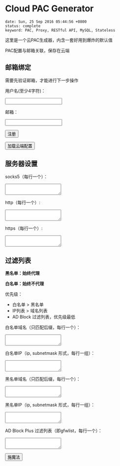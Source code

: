 # Cloud PAC Generator
```metadata
date: Sun, 25 Sep 2016 05:44:56 +0800
status: complete
keyword: PAC, Proxy, RESTful API, MySQL, Stateless
```

这里是一个云PAC生成器，内含一套好用到爆炸的默认值

PAC配置与邮箱关联，保存在云端

## 邮箱绑定
需要先验证邮箱，才能进行下一步操作

用户名(至少4字符)：

<input id="username" type="text">

邮箱：

<input id="email" type="text" >

<button onclick="create_user()">注册</button>

<button onclick="load_user_config()">加载云端配置</button>

## 服务器设置

socks5（每行一个）：

<textarea id="socks5-servers"></textarea>

http（每行一个）:

<textarea id="http-servers"></textarea>

https（每行一个）:

<textarea id="https-servers"></textarea>

## 过滤列表

**黑名单：始终代理**

**白名单：始终不代理**

优先级：
- 白名单 > 黑名单
- IP列表 > 域名列表
- AD Block 过滤列表，优先级最低

白名单域名（只匹配后缀，每行一个）：

<textarea id="direct-host"></textarea>

白名单IP（ip, subnetmask 形式，每行一组）：

<textarea id="direct-ip"></textarea>

黑名单域名（只匹配后缀，每行一个）：

<textarea id="proxy-host"></textarea>

黑名单IP（ip, subnetmask 形式，每行一组）：

<textarea id="proxy-ip"></textarea>

AD Block Plus 过滤列表（即gfwlist，每行一个）：

<textarea id="adbp-filters"></textarea>

<button onclick="update_config()">施魔法</button>

<div id="pac-container" style="display: none;">
<p>获取PAC:</p>
<p>代理设置链接：</p>
<p id="pac-link"></p>
<button onclick="save_pac()">直接下载</button>
<p>文件内容：</p>
<textarea id="pac-content"></textarea>
</div>













<script>
/*!
 * jQuery Cookie Plugin v1.4.1
 * https://github.com/carhartl/jquery-cookie
 *
 * Copyright 2013 Klaus Hartl
 * Released under the MIT license
 */
(function (factory) {
	if (typeof define === 'function' && define.amd) {
		// AMD
		define(['jquery'], factory);
	} else if (typeof exports === 'object') {
		// CommonJS
		factory(require('jquery'));
	} else {
		// Browser globals
		factory(jQuery);
	}
}(function ($) {

	var pluses = /\+/g;

	function encode(s) {
		return config.raw ? s : encodeURIComponent(s);
	}

	function decode(s) {
		return config.raw ? s : decodeURIComponent(s);
	}

	function stringifyCookieValue(value) {
		return encode(config.json ? JSON.stringify(value) : String(value));
	}

	function parseCookieValue(s) {
		if (s.indexOf('"') === 0) {
			// This is a quoted cookie as according to RFC2068, unescape...
			s = s.slice(1, -1).replace(/\\"/g, '"').replace(/\\\\/g, '\\');
		}

		try {
			// Replace server-side written pluses with spaces.
			// If we can't decode the cookie, ignore it, it's unusable.
			// If we can't parse the cookie, ignore it, it's unusable.
			s = decodeURIComponent(s.replace(pluses, ' '));
			return config.json ? JSON.parse(s) : s;
		} catch(e) {}
	}

	function read(s, converter) {
		var value = config.raw ? s : parseCookieValue(s);
		return $.isFunction(converter) ? converter(value) : value;
	}

	var config = $.cookie = function (key, value, options) {

		// Write

		if (value !== undefined && !$.isFunction(value)) {
			options = $.extend({}, config.defaults, options);

			if (typeof options.expires === 'number') {
				var days = options.expires, t = options.expires = new Date();
				t.setTime(+t + days * 864e+5);
			}

			return (document.cookie = [
				encode(key), '=', stringifyCookieValue(value),
				options.expires ? '; expires=' + options.expires.toUTCString() : '', // use expires attribute, max-age is not supported by IE
				options.path    ? '; path=' + options.path : '',
				options.domain  ? '; domain=' + options.domain : '',
				options.secure  ? '; secure' : ''
			].join(''));
		}

		// Read

		var result = key ? undefined : {};

		// To prevent the for loop in the first place assign an empty array
		// in case there are no cookies at all. Also prevents odd result when
		// calling $.cookie().
		var cookies = document.cookie ? document.cookie.split('; ') : [];

		for (var i = 0, l = cookies.length; i < l; i++) {
			var parts = cookies[i].split('=');
			var name = decode(parts.shift());
			var cookie = parts.join('=');

			if (key && key === name) {
				// If second argument (value) is a function it's a converter...
				result = read(cookie, value);
				break;
			}

			// Prevent storing a cookie that we couldn't decode.
			if (!key && (cookie = read(cookie)) !== undefined) {
				result[name] = cookie;
			}
		}

		return result;
	};

	config.defaults = {};

	$.removeCookie = function (key, options) {
		if ($.cookie(key) === undefined) {
			return false;
		}

		// Must not alter options, thus extending a fresh object...
		$.cookie(key, '', $.extend({}, options, { expires: -1 }));
		return !$.cookie(key);
	};
}));

</script>
<div style="display:none;">**</div>
<script>
    var id;
    var name;
    var verified = false;
    var has_load_config = false;

    var $username = $("#username");
    var $email = $("#email");
    var $socks5_servers = $("#socks5-servers");
    var $http_servers = $("#http-servers");
    var $https_servers = $("#https-servers");
    var $proxy_host = $("#proxy-host");
    var $proxy_ip = $("#proxy-ip");
    var $direct_host = $("#direct-host");
    var $direct_ip = $("#direct-ip");
    var $adbp_filters = $("#adbp-filters");
    var $pac_content = $("#pac-content");
    var $pac_container = $("#pac-container");
    var $pac_link = $("#pac-link");

    $email.val($.cookie("email"));
    $username.val($.cookie("username"));


    function sleep (time) {
      return new Promise((resolve) => setTimeout(resolve, time));
    }
    function create_user() {
        $.post({
            url: '/api/pac/users',
            data: JSON.stringify({
                email: $email.val(),
                name: $username.val()
                }),
            success: function(data) {
                if (data.code == 200) {
                    alert("验证邮件已发送\n若未收到邮件，请检查垃圾箱。")
                } else {
                    switch(data.code) {
                        case 403:
                            alert("无效输入");
                            break;
                        case 409:
                            alert("邮箱已注册");
                            break;
                        default:
                            alert("" + data.code + " " + data.msg);
                            break;
                    }

                }
            }
        });
    }
    function load_user_config(success) {
        $.cookie("email", $email.val());
        $.get({
            url: '/api/pac/users',
            data: {email: $("#email").val()},
            success: function(data) {
                id = data.result.id;
                name = data.result.name;
                verified = data.result.verified;

                $.cookie("username", name);
                $username.val(name);
                if (verified == false) {
                    alert("邮箱尚未通过验证。请查收验证邮件");
                    return;
                }

                $.get({
                    url: '/api/pac/users/' + id + '/config',
                    success: function(data) {
                        //console.log("user config: ");
                        //console.log(data);

                        $socks5_servers.val(data.result.socks5_servers.join("\n"));
                        $http_servers.val(data.result.http_servers.join("\n"));
                        $https_servers.val(data.result.https_servers.join("\n"));
                        $proxy_host.val(data.result.proxy_host.join("\n"));
                        data.result.proxy_ip.forEach(function (val, index, arr) {
                            arr[index] = val.join(", ");
                        });
                        $proxy_ip.val(data.result.proxy_ip.join("\n"));
                        $direct_host.val(data.result.direct_host.join("\n"));
                        data.result.direct_ip.forEach(function(val, index, arr) {
                            arr[index] = val.join(", ");
                        });
                        $direct_ip.val(data.result.direct_ip.join("\n"));
                        $adbp_filters.val(data.result.adbp_filters.join("\n"));

                        has_load_config = true;
                        if (success) {
                            success(true);
                        }
                    }
                });
            }
        });
    }
    function update_config(skip_load = false) {
        if (!has_load_config && !skip_load) {
            load_user_config(update_config);
        }
        if (!has_load_config && skip_load) {
            alert("加载失败");
        }

        var config = {
            socks5_servers: $socks5_servers.val(),
            socks_servers: null,
            http_servers: $http_servers.val(),
            https_servers: $https_servers.val(),
            proxy_host: $proxy_host.val(),
            proxy_ip: $proxy_ip.val(),
            direct_host: $direct_host.val(),
            direct_ip: $direct_ip.val(),
            adbp_filters: $adbp_filters.val()
        };
        var normalize = function(user_input) {
            var str = user_input.trim();
            if (str.length < 3) {
                return [];
            }
            var arr = str.split("\n");
            ret = [];
            arr.forEach(function(v, i, a) {
                v = v.trim();
                if (v.length > 2) {
                    ret.push(v);
                }
            });
            return ret;
        };

        config.socks5_servers = normalize(config.socks5_servers);
        config.http_servers = normalize(config.https_servers);
        config.https_servers = normalize(config.https_servers);
        config.proxy_host = normalize(config.proxy_host);
        config.proxy_ip = normalize(config.proxy_ip);
        config.proxy_ip.forEach(function(v, i, a) {
            var r = v.split(",");
            r.forEach(function (vv, ii, aa) { aa[ii] = vv.trim();});
            a[i] = r;
        });
        config.direct_host = normalize(config.direct_host);
        config.direct_ip = normalize(config.direct_ip);
        config.direct_ip.forEach(function(v, i, a) {
            var r = v.split(",");
            r.forEach(function (vv, ii, aa) { aa[ii] = vv.trim();});
            a[i] = r;
        });
        config.adbp_filters = normalize(config.adbp_filters);

        config.socks_servers = config.socks5_servers;

        $.post({
            url: '/api/pac/users/' + id + '/config',
            data: JSON.stringify(config),
            success: function(data) {
                get_pac();
            }
        });
    }
    function get_pac() {
        $.get({
            url: '/api/pac/users/' + id + '/content',
            success: function(data) {
                $pac_content.val(data.result);
                $pac_link.html(window.location.origin + '/api/pac/users/' + id + '/content/raw');
                $pac_container.show();
            }
        });
    }
    function save_pac() {
        //var pac_blob = new Blob([$pac_content.val()], {type: "text/plain;charset=utf-8"});
        //saveAs(pac_blob, name.replace(/[\s\\\*.:"/\]\[;|=,<>\0]/, "-") + ".pac");
        var link = window.location.origin + '/api/pac/users/' + id + '/content/raw';
        var win = window.open(link, '_blank'); //_
        win.focus();
    }

</script>
